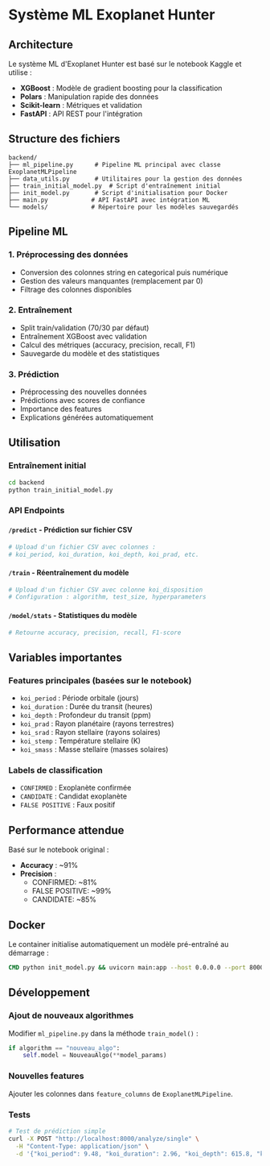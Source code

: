 # Système ML Exoplanet Hunter

## Architecture

Le système ML d'Exoplanet Hunter est basé sur le notebook Kaggle et utilise :

- **XGBoost** : Modèle de gradient boosting pour la classification
- **Polars** : Manipulation rapide des données
- **Scikit-learn** : Métriques et validation
- **FastAPI** : API REST pour l'intégration

## Structure des fichiers

```
backend/
├── ml_pipeline.py      # Pipeline ML principal avec classe ExoplanetMLPipeline
├── data_utils.py       # Utilitaires pour la gestion des données
├── train_initial_model.py  # Script d'entraînement initial
├── init_model.py       # Script d'initialisation pour Docker
├── main.py            # API FastAPI avec intégration ML
└── models/            # Répertoire pour les modèles sauvegardés
```

## Pipeline ML

### 1. Préprocessing des données
- Conversion des colonnes string en categorical puis numérique
- Gestion des valeurs manquantes (remplacement par 0)
- Filtrage des colonnes disponibles

### 2. Entraînement
- Split train/validation (70/30 par défaut)
- Entraînement XGBoost avec validation
- Calcul des métriques (accuracy, precision, recall, F1)
- Sauvegarde du modèle et des statistiques

### 3. Prédiction
- Préprocessing des nouvelles données
- Prédictions avec scores de confiance
- Importance des features
- Explications générées automatiquement

## Utilisation

### Entraînement initial

```bash
cd backend
python train_initial_model.py
```

### API Endpoints

#### `/predict` - Prédiction sur fichier CSV
```python
# Upload d'un fichier CSV avec colonnes :
# koi_period, koi_duration, koi_depth, koi_prad, etc.
```

#### `/train` - Réentraînement du modèle
```python
# Upload d'un fichier CSV avec colonne koi_disposition
# Configuration : algorithm, test_size, hyperparameters
```

#### `/model/stats` - Statistiques du modèle
```python
# Retourne accuracy, precision, recall, F1-score
```

## Variables importantes

### Features principales (basées sur le notebook)
- `koi_period` : Période orbitale (jours)
- `koi_duration` : Durée du transit (heures)  
- `koi_depth` : Profondeur du transit (ppm)
- `koi_prad` : Rayon planétaire (rayons terrestres)
- `koi_srad` : Rayon stellaire (rayons solaires)
- `koi_stemp` : Température stellaire (K)
- `koi_smass` : Masse stellaire (masses solaires)

### Labels de classification
- `CONFIRMED` : Exoplanète confirmée
- `CANDIDATE` : Candidat exoplanète
- `FALSE POSITIVE` : Faux positif

## Performance attendue

Basé sur le notebook original :
- **Accuracy** : ~91%
- **Precision** : 
  - CONFIRMED: ~81%
  - FALSE POSITIVE: ~99%
  - CANDIDATE: ~85%

## Docker

Le container initialise automatiquement un modèle pré-entraîné au démarrage :

```dockerfile
CMD python init_model.py && uvicorn main:app --host 0.0.0.0 --port 8000
```

## Développement

### Ajout de nouveaux algorithmes

Modifier `ml_pipeline.py` dans la méthode `train_model()` :

```python
if algorithm == "nouveau_algo":
    self.model = NouveauAlgo(**model_params)
```

### Nouvelles features

Ajouter les colonnes dans `feature_columns` de `ExoplanetMLPipeline`.

### Tests

```bash
# Test de prédiction simple
curl -X POST "http://localhost:8000/analyze/single" \
  -H "Content-Type: application/json" \
  -d '{"koi_period": 9.48, "koi_duration": 2.96, "koi_depth": 615.8, "koi_prad": 2.26}'
```

